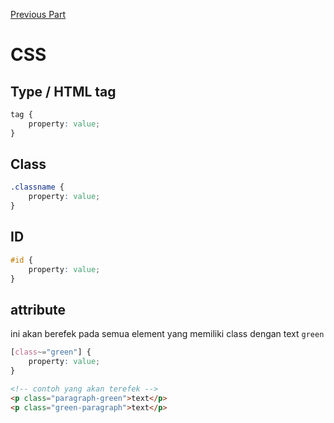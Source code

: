 [Previous Part](./materi-2025-01-18.md)

# CSS
## Type / HTML tag
```css
tag {
    property: value;
}
```

## Class
```css
.classname {
    property: value;
}
```

## ID
```css
#id {
    property: value;
}
```

## attribute
ini akan berefek pada semua element yang
memiliki class dengan text `green`
```css
[class~="green"] {
    property: value;
}
```
```html
<!-- contoh yang akan terefek -->
<p class="paragraph-green">text</p>
<p class="green-paragraph">text</p>
```